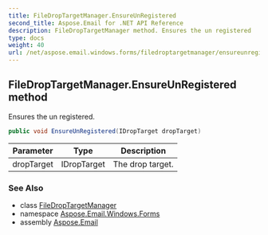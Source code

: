 ```yaml
---
title: FileDropTargetManager.EnsureUnRegistered
second_title: Aspose.Email for .NET API Reference
description: FileDropTargetManager method. Ensures the un registered
type: docs
weight: 40
url: /net/aspose.email.windows.forms/filedroptargetmanager/ensureunregistered/
---
```

## FileDropTargetManager.EnsureUnRegistered method

Ensures the un registered.

```csharp
public void EnsureUnRegistered(IDropTarget dropTarget)
```

| Parameter | Type | Description |
| --- | --- | --- |
| dropTarget | IDropTarget | The drop target. |

### See Also

* class [FileDropTargetManager](../)
* namespace [Aspose.Email.Windows.Forms](../../filedroptargetmanager/)
* assembly [Aspose.Email](../../../)


